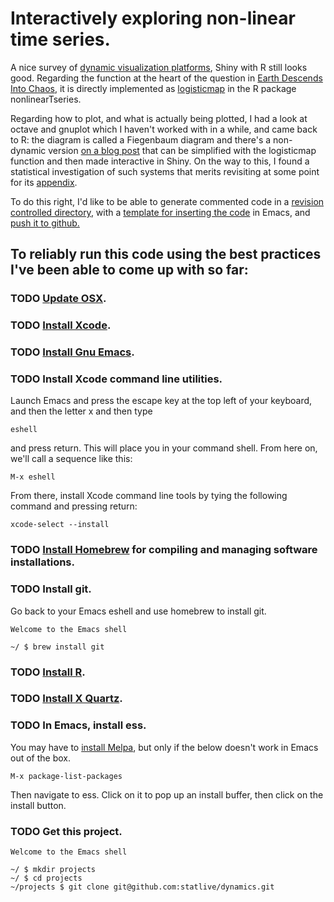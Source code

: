 

# Interactively exploring non-linear time series.

A nice survey of [dynamic visualization platforms](https://appsilon.com/dash-vs-shiny/), Shiny with R still
looks good. Regarding the function at the heart of the question in
[Earth Descends Into Chaos](https://www.msn.com/en-us/weather/topstories/physicists-warn-earth-could-feasibly-descend-into-chaos/ar-AA1jqRUs?ocid=winp2fptaskbar&cvid=a876cef1a3d441cadbaa15e8bf522117&ei=35), it is directly implemented as [logisticmap](https://search.r-project.org/CRAN/refmans/nonlinearTseries/html/logisticMap.html)
in the R package nonlinearTseries.

Regarding how to plot, and what is actually being plotted, I had a
look at octave and gnuplot which I haven't worked with in a while, and
came back to R: the diagram is called a Fiegenbaum diagram and there's
a non-dynamic version [on a blog post](https://www.magesblog.com/post/2012-03-17-logistic-map-feigenbaum-diagram/) that can be simplified with the
logisticmap function and then made interactive in Shiny. On the way to
this, I found a statistical investigation of such systems that merits
revisiting at some point for its [appendix](https://www.researchgate.net/figure/Comparison-of-different-nonlinear-methods-for-time-series-generated-by-logistic-map-For_fig5_332873823).

To do this right, I'd like to be able to generate commented code in a
[revision controlled directory](https://www.codecademy.com/learn/learn-git), with a [template for inserting the code](https://dataviz.shef.ac.uk/blog/05/02/2021/Shiny-Template) in
Emacs, and [push it to github.](https://gist.github.com/mindplace/b4b094157d7a3be6afd2c96370d39fad)


## To reliably run this code using the best practices I've been able to come up with so far:


### TODO [Update OSX](https://support.apple.com/en-us/HT201541).


### TODO [Install Xcode](https://apps.apple.com/us/app/xcode/id497799835?mt=12).


### TODO [Install Gnu Emacs](https://emacsformacosx.com/).


### TODO Install Xcode command line utilities.

Launch Emacs and press the escape key at the top left of your
keyboard, and then the letter x and then type

    eshell

and press return. This will place you in your command shell.
From here on, we'll call a sequence like this:

    M-x eshell

From there, install Xcode command line tools by tying the following command
and pressing return:

    xcode-select --install


### TODO [Install Homebrew](https://docs.brew.sh/Installation) for compiling and managing software installations.


### TODO Install git.

Go back to your Emacs eshell and use homebrew to install git.  

    
    Welcome to the Emacs shell 
    
    ~/ $ brew install git


### TODO [Install R](https://cran.r-project.org/mirrors.html).


### TODO [Install X Quartz](https://www.xquartz.org/).


### TODO In Emacs, install ess.

You may have to [install Melpa](https://melpa.org/#/getting-started), but only if the below doesn't work in
Emacs out of the box.

    M-x package-list-packages 

Then navigate to ess. Click on it to pop up an install buffer, then
click on the install button.


### TODO Get this project.

    
    Welcome to the Emacs shell
    
    ~/ $ mkdir projects
    ~/ $ cd projects
    ~/projects $ git clone git@github.com:statlive/dynamics.git

